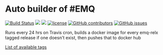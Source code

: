 # Auto builder of #EMQ
[![Build Status](https://travis-ci.org/chrisns/docker-emq.svg?branch=master)](https://travis-ci.org/chrisns/docker-emq)
![](https://img.shields.io/docker/stars/chrisns/emq.svg)
![](https://img.shields.io/docker/pulls/chrisns/emq.svg)
[![license](https://img.shields.io/github/license/chrisns/emq.svg)]()
[![GitHub contributors](https://img.shields.io/github/contributors/chrisns/emq.svg)]()
[![GitHub issues](https://img.shields.io/github/issues/chrisns/emq.svg)]()

Runs every 24 hrs on Travis cron, builds a docker image for every emq-relx tagged release if one doesn't exist, then pushes that to docker hub

[List of available tags](https://hub.docker.com/r/chrisns/emq/tags/)
